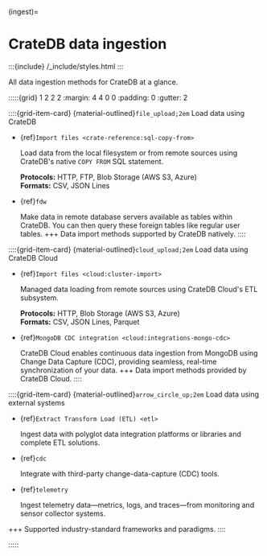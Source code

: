 (ingest)=
# CrateDB data ingestion

:::{include} /_include/styles.html
:::

All data ingestion methods for CrateDB at a glance.

:::::{grid} 1 2 2 2
:margin: 4 4 0 0
:padding: 0
:gutter: 2

::::{grid-item-card} {material-outlined}`file_upload;2em` Load data using CrateDB
- {ref}`Import files <crate-reference:sql-copy-from>`

  Load data from the local filesystem or from remote sources using CrateDB's
  native `COPY FROM` SQL statement.

  **Protocols:** HTTP, FTP, Blob Storage (AWS S3, Azure)
  <br>
  **Formats:** CSV, JSON Lines

- {ref}`fdw`

  Make data in remote database servers available as tables within CrateDB.
  You can then query these foreign tables like regular user tables.
+++
Data import methods supported by CrateDB natively.
::::

::::{grid-item-card} {material-outlined}`cloud_upload;2em` Load data using CrateDB Cloud
- {ref}`Import files <cloud:cluster-import>`

  Managed data loading from remote sources using CrateDB Cloud's ETL subsystem.

  **Protocols:** HTTP, Blob Storage (AWS S3, Azure)
  <br>
  **Formats:** CSV, JSON Lines, Parquet

- {ref}`MongoDB CDC integration <cloud:integrations-mongo-cdc>`

  CrateDB Cloud enables continuous data ingestion from MongoDB using Change Data Capture
  (CDC), providing seamless, real-time synchronization of your data.
+++
Data import methods provided by CrateDB Cloud.
::::

::::{grid-item-card} {material-outlined}`arrow_circle_up;2em` Load data using external systems
- {ref}`Extract Transform Load (ETL) <etl>`

  Ingest data with polyglot data integration platforms or libraries
  and complete ETL solutions.

- {ref}`cdc`

  Integrate with third-party change-data-capture (CDC) tools.

- {ref}`telemetry`

  Ingest telemetry data—metrics, logs, and traces—from monitoring
  and sensor collector systems.

+++
Supported industry-standard frameworks and paradigms.
::::

:::::
